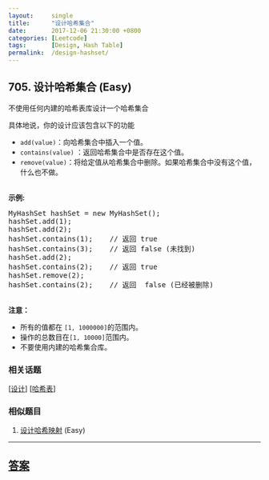 ```yaml
---
layout:     single
title:      "设计哈希集合"
date:       2017-12-06 21:30:00 +0800
categories: [Leetcode]
tags:       [Design, Hash Table]
permalink:  /design-hashset/
---
```


## 705. 设计哈希集合 (Easy)

<p>不使用任何内建的哈希表库设计一个哈希集合</p>

<p>具体地说，你的设计应该包含以下的功能</p>

<ul>
	<li><code>add(value)</code>：向哈希集合中插入一个值。</li>
	<li><code>contains(value)</code> ：返回哈希集合中是否存在这个值。</li>
	<li><code>remove(value)</code>：将给定值从哈希集合中删除。如果哈希集合中没有这个值，什么也不做。</li>
</ul>

<p><br>
<strong>示例:</strong></p>

<pre>MyHashSet hashSet = new MyHashSet();
hashSet.add(1); &nbsp; &nbsp; &nbsp; &nbsp; 
hashSet.add(2); &nbsp; &nbsp; &nbsp; &nbsp; 
hashSet.contains(1); &nbsp;&nbsp;&nbsp;// 返回 true
hashSet.contains(3); &nbsp;&nbsp;&nbsp;// 返回 false (未找到)
hashSet.add(2); &nbsp; &nbsp; &nbsp; &nbsp; &nbsp;
hashSet.contains(2); &nbsp;&nbsp;&nbsp;// 返回 true
hashSet.remove(2); &nbsp; &nbsp; &nbsp; &nbsp; &nbsp;
hashSet.contains(2); &nbsp;&nbsp;&nbsp;// 返回  false (已经被删除)
</pre>

<p><br>
<strong>注意：</strong></p>

<ul>
	<li>所有的值都在&nbsp;<code>[1, 1000000]</code>的范围内。</li>
	<li>操作的总数目在<code>[1, 10000]</code>范围内。</li>
	<li>不要使用内建的哈希集合库。</li>
</ul>

### 相关话题
  [[设计](https://github.com/openset/leetcode/tree/master/tag/design/README.md)]
  [[哈希表](https://github.com/openset/leetcode/tree/master/tag/hash-table/README.md)]

### 相似题目
  1. [设计哈希映射](/design-hashmap) (Easy)

---

## [答案](https://github.com/openset/leetcode/tree/master/problems/design-hashset)
